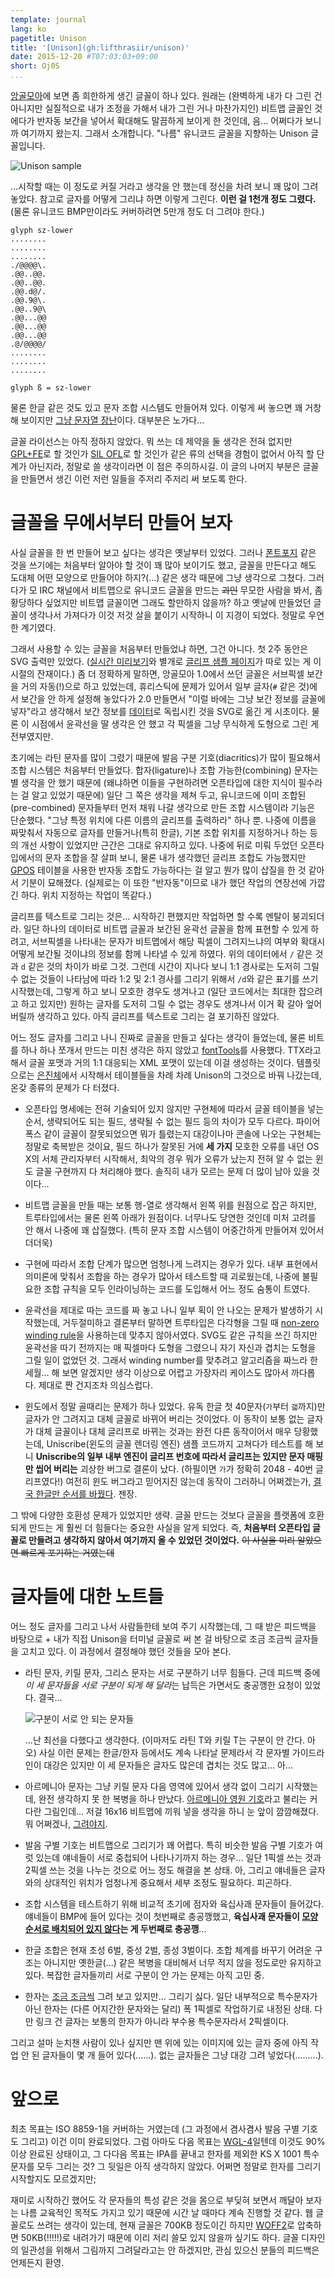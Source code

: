 ```yaml
---
template: journal
lang: ko
pagetitle: Unison
title: '[Unison](gh:lifthrasiir/unison)'
date: 2015-12-20 #T07:03:03+09:00
short: Oj0S
...
```


[앙골모아](https://github.com/lifthrasiir/angolmois/)에 보면 좀 희한하게 생긴 글꼴이 하나 있다. 원래는 (완벽하게 내가 다 그린 건 아니지만 실질적으로 내가 조정을 가해서 내가 그린 거나 마찬가지인) 비트맵 글꼴인 것에다가 반자동 보간을 넣어서 확대해도 말끔하게 보이게 한 것인데, 음... 어쩌다가 보니까 여기까지 왔는지. 그래서 소개합니다. "나름" 유니코드 글꼴을 지향하는 Unison 글꼴입니다.

![](https://40.media.tumblr.com/ac69cd4fd92b5b555feef3ce451669ea/tumblr_inline_nzmgs9hFnN1qa2gya_540.png "Unison sample")

...시작할 때는 이 정도로 커질 거라고 생각을 안 했는데 정신을 차려 보니 꽤 많이 그려 놓았다. 참고로 글자를 어떻게 그리냐 하면 이렇게 그린다. **이런 걸 1천개 정도 그렸다.** (물론 유니코드 BMP만이라도 커버하려면 5만개 정도 더 그려야 한다.)

    glyph sz-lower
    ........
    ........
    ........
    ./@@@@\.
    .@@..@@.
    .@@..@@.
    .@@.d@/.
    .@@.9@\.
    .@@..9@\
    .@@...@@
    .@@...@@
    .@@...@@
    .@/@@@@/
    ........
    ........
    ........
    
    glyph ß = sz-lower

물론 한글 같은 것도 있고 문자 조합 시스템도 만들어져 있다. 이렇게 써 놓으면 꽤 거창해 보이지만 [그냥 문자열 장난](https://github.com/lifthrasiir/unison/blob/ef50f1fa/font/hangul-syllable.txt#L3219)이다. 대부분은 노가다...

글꼴 라이선스는 아직 정하지 않았다. 뭐 쓰는 데 제약을 둘 생각은 전혀 없지만 [GPL+FE](https://en.wikipedia.org/wiki/GPL_font_exception)로 할 것인가 [SIL OFL](https://en.wikipedia.org/wiki/SIL_Open_Font_License)로 할 것인가 같은 류의 선택을 경험이 없어서 아직 할 단계가 아닌지라, 정말로 쓸 생각이라면 이 점은 주의하시길. 이 글의 나머지 부분은 글꼴을 만들면서 생긴 이런 저런 일들을 주저리 주저리 써 보도록 한다.

<!-- more -->

# 글꼴을 무에서부터 만들어 보자

사실 글꼴을 한 번 만들어 보고 싶다는 생각은 옛날부터 있었다. 그러나 [폰트포지](https://fontforge.github.io/) 같은 것을 쓰기에는 처음부터 알아야 할 것이 꽤 많아 보이기도 했고, 글꼴을 만든다고 해도 도대체 어떤 모양으로 만들어야 하지?(...) 같은 생각 때문에 그냥 생각으로 그쳤다. 그러다가 모 IRC 채널에서 비트맵으로 유니코드 글꼴을 만드는 ~~괴인~~ 무모한 사람을 봐서, 좀 황당하다 싶었지만 비트맵 글꼴이면 그래도 할만하지 않을까? 하고 옛날에 만들었던 글꼴이 생각나서 가져다가 이것 저것 살을 붙이기 시작하니 이 지경이 되었다. 정말로 우연한 계기였다.

그래서 사용할 수 있는 글꼴을 처음부터 만들었냐 하면, 그건 아니다. 첫 2주 동안은 SVG 출력만 있었다. ([실시간 미리보기](https://lifthrasiir.github.io/unison/live)와 별개로 [글리프 샘플 페이지](https://lifthrasiir.github.io/unison/sample)가 따로 있는 게 이 시절의 잔재이다.) 좀 더 정확하게 말하면, 앙골모아 1.0에서 쓰던 글꼴은 서브픽셀 보간을 거의 자동(!)으로 하고 있었는데, 휴리스틱에 문제가 있어서 일부 글자(`#` 같은 것)에서 보간을 안 하게 설정해 놓았다가 2.0 만들면서 "이럴 바에는 그냥 보간 정보를 글꼴에 넣자"라고 생각해서 보간 정보를 [데이터](https://github.com/lifthrasiir/angolmois/blob/master/font/fontcompress.py)로 독립시킨 것을 SVG로 옮긴 게 시초이다. 물론 이 시점에서 윤곽선을 딸 생각은 안 했고 각 픽셀을 그냥 무식하게 도형으로 그린 게 전부였지만.

초기에는 라틴 문자를 많이 그렸기 때문에 발음 구분 기호(diacritics)가 많이 필요해서 조합 시스템은 처음부터 만들었다. 합자(ligature)나 조합 가능한(combining) 문자는 별 생각을 안 했기 때문에 (왜냐하면 이들을 구현하려면 오픈타입에 대한 지식이 필수라는 걸 알고 있었기 때문에) 일단 그 쪽은 생각을 제쳐 두고, 유니코드에 이미 조합된(pre-combined) 문자들부터 먼저 채워 나갈 생각으로 만든 조합 시스템이라 기능은 단순했다. "그냥 특정 위치에 다른 이름의 글리프를 출력하라" 하나 뿐. 나중에 이름을 짜맞춰서 자동으로 글자를 만들거나(특히 한글), 기본 조합 위치를 지정하거나 하는 등의 개선 사항이 있었지만 근간은 그대로 유지하고 있다. 나중에 뒤로 미뤄 두었던 오픈타입에서의 문자 조합을 잘 살펴 보니, 물론 내가 생각했던 글리프 조합도 가능했지만 [GPOS](https://www.microsoft.com/typography/otspec/gpos.htm) 테이블을 사용한 반자동 조합도 가능하다는 걸 알고 뭔가 많이 삽질을 한 것 같아서 기분이 묘해졌다. (실제로는 이 또한 "반자동"이므로 내가 했던 작업의 연장선에 가깝긴 하다. 위치 지정하는 작업이 똑같다.)

글리프를 텍스트로 그리는 것은... 시작하긴 편했지만 작업하면 할 수록 멘탈이 붕괴되더라. 일단 하나의 데이터로 비트맵 글꼴과 보간된 윤곽선 글꼴을 함께 표현할 수 있게 하려고, 서브픽셀을 나타내는 문자가 비트맵에서 해당 픽셀이 그려지느냐의 여부와 확대시 어떻게 보간될 것이냐의 정보를 함께 나타낼 수 있게 하였다. 위의 데이터에서 `/` 같은 것과 `d` 같은 것의 차이가 바로 그것. 그런데 시간이 지나다 보니 1:1 경사로는 도저히 그릴 수 없는 것들이 나타남에 따라 1:2 및 2:1 경사를 그리기 위해서 `/d`와 같은 표기를 쓰기 시작했는데, 그렇게 하고 보니 모호한 경우도 생겨나고 (일단 코드에서는 최대한 잡으려고 하고 있지만) 원하는 글자를 도저히 그릴 수 없는 경우도 생겨나서 이거 확 갈아 엎어 버릴까 생각하고 있다. 아직 글리프를 텍스트로 그리는 걸 포기하진 않았다.

어느 정도 글자를 그리고 나니 진짜로 글꼴을 만들고 싶다는 생각이 들었는데, 물론 비트를 하나 하나 쪼개서 만드는 미친 생각은 하지 않았고 [fontTools](https://github.com/behdad/fonttools/)를 사용했다. TTX라고 해서 글꼴 포맷과 거의 1:1 대응되는 XML 포맷이 있는데 이걸 생성하는 것이다. 템플릿으로는 [은진체](https://packages.debian.org/sid/fonts-alee)에서 시작해서 테이블들을 차례 차례 Unison의 그것으로 바꿔 나갔는데, 온갖 종류의 문제가 다 터졌다.

* 오픈타입 명세에는 전혀 기술되어 있지 않지만 구현체에 따라서 글꼴 테이블을 넣는 순서, 생략되어도 되는 필드, 생략될 수 없는 필드 등의 차이가 모두 다르다. 파이어폭스 같이 글꼴이 잘못되었으면 뭐가 틀렸는지 대강이나마 콘솔에 나오는 구현체는 정말로 축복받은 것이요, 필드 하나가 잘못된 거에 **세 가지** 모호한 오류를 내던 OS X의 서체 관리자부터 시작해서, 최악의 경우 뭐가 오류가 났는지 전혀 알 수 없는 윈도 글꼴 구현까지 다 처리해야 했다. 솔직히 내가 모르는 문제 더 많이 남아 있을 것이다...

* 비트맵 글꼴을 만들 때는 보통 행-열로 생각해서 왼쪽 위를 원점으로 잡곤 하지만, 트루타입에서는 물론 왼쪽 아래가 원점이다. 너무나도 당연한 것인데 미처 고려를 안 해서 나중에 꽤 삽질했다. (특히 문자 조합 시스템이 어중간하게 만들어져 있어서 더더욱)

* 구현에 따라서 조합 단계가 많으면 엄청나게 느려지는 경우가 있다. 내부 표현에서 의미론에 맞춰서 조합을 하는 경우가 많아서 테스트할 때 괴로웠는데, 나중에 불필요한 조합 규칙을 모두 인라이닝하는 코드를 도입해서 어느 정도 숨통이 트였다.

* 윤곽선을 제대로 따는 코드를 짜 놓고 나니 일부 획이 안 나오는 문제가 발생하기 시작했는데, 거두절미하고 결론부터 말하면 트루타입은 다각형을 그릴 때 [non-zero winding rule](https://en.wikipedia.org/wiki/Nonzero-rule)을 사용하는데 맞추지 않아서였다. SVG도 같은 규칙을 쓰긴 하지만 윤곽선을 따기 전까지는 매 픽셀마다 도형을 그렸으니 자기 자신과 겹치는 도형을 그릴 일이 없었던 것. 그래서 winding number를 맞추려고 알고리즘을 짜느라 한 세월... 해 보면 알겠지만 생각 이상으로 어렵고 가장자리 케이스도 많아서 까다롭다. 제대로 짠 건지조차 의심스럽다.

* 윈도에서 정말 골때리는 문제가 하나 있었다. 유독 한글 첫 40문자(`가`부터 `갧`까지)만 글자가 안 그려지고 대체 글꼴로 바뀌어 버리는 것이었다. 이 동작이 보통 없는 글자가 대체 글꼴이나 대체 글리프로 바뀌는 것과는 완전 다른 동작이어서 매우 당황했는데, Uniscribe(윈도의 글꼴 렌더링 엔진) 샘플 코드까지 고쳐다가 테스트를 해 보니 **Uniscribe의 일부 내부 엔진이 글리프 번호에 따라서 글리프는 있지만 문자 매핑만 씹어 버리는** 괴상한 버그로 결론이 났다. (하필이면 `가`가 정확히 2048 - 40번 글리프였다!) 여전히 윈도 버그라고 믿어지진 않는데 동작이 그러하니 어쩌겠는가, [결국 한글만 순서를 바꿨다](https://github.com/lifthrasiir/unison/blob/ef50f1f/src/process.py#L1045-L1056). 젠장.

그 밖에 다양한 호환성 문제가 있었지만 생략. 글꼴 만드는 것보다 글꼴을 플랫폼에 호환되게 만드는 게 훨씬 더 힘들다는 중요한 사실을 알게 되었다. 즉, **처음부터 오픈타입 글꼴로 만들려고 생각하지 않아서 여기까지 올 수 있었던 것이었다.** ~~이 사실을 미리 알았으면 빠르게 포기하는 거였는데~~

# 글자들에 대한 노트들

어느 정도 글자를 그리고 나서 사람들한테 보여 주기 시작했는데, 그 때 받은 피드백을 바탕으로 + 내가 직접 Unison을 터미널 글꼴로 써 본 걸 바탕으로 조금 조금씩 글자들을 고치고 있다. 이 과정에서 결정해야 했던 것들을 모아 본다.

* 라틴 문자, 키릴 문자, 그리스 문자는 서로 구분하기 너무 힘들다. 근데 피드백 중에 *이 세 문자들을 서로 구분이 되게 해 달라*는 납득은 가면서도 충공깽한 요청이 있었다. 결국...

  ![](https://41.media.tumblr.com/9c894e6cbc73f60a1b44cd4ff96b0e7e/tumblr_inline_nzmjx103LT1qa2gya_540.png "구분이 서로 안 되는 문자들")

  ...난 최선을 다했다고 생각한다. (이마저도 라틴 T와 키릴 Т는 구분이 안 간다. 아오) 사실 이런 문제는 한글/한자 등에서도 계속 나타날 문제라서 각 문자별 가이드라인이 대강은 있지만 이 세 문자들은 글자도 많은데 겹치는 것도 많고... 아...

* 아르메니아 문자는 그냥 키릴 문자 다음 영역에 있어서 생각 없이 그리기 시작했는데, 완전 생각하지 못 한 복병을 하나 만났다. [아르메니아 영원 기호](https://en.wikipedia.org/wiki/Armenian_eternity_sign)라고 불리는 커다란 그림인데... 저걸 16x16 비트맵에 끼워 넣을 생각을 하니 눈 앞이 깜깜해졌다. 뭐 어쩌겠나, [그려야지](https://github.com/lifthrasiir/unison/blob/ef50f1fa/font/armenian.txt#L1615-L1631).

* 발음 구별 기호는 비트맵으로 그리기가 꽤 어렵다. 특히 비슷한 발음 구별 기호가 여럿 있는데 얘네들이 서로 중첩되어 나타나기까지 하는 경우... 일단 1픽셀 쓰는 것과 2픽셀 쓰는 것을 나누는 것으로 어느 정도 해결을 본 상태. 아, 그리고 얘네들은 글자와의 상대적인 위치가 엄청나게 중요해서 세부 조정도 필요하다. 피곤하다.

* 조합 시스템을 테스트하기 위해 비교적 초기에 점자와 육십사괘 문자들이 들어갔다. 얘네들이 BMP에 들어 있다는 것이 첫번째로 충공깽했고, **육십사괘 문자들이 [모양 순서로 배치되어 있지 않다](https://en.wikipedia.org/wiki/King_Wen_sequence)는 게 두번째로 충공깽**...

* 한글 조합은 현재 초성 6벌, 중성 2벌, 종성 3벌이다. 조합 체계를 바꾸기 어려운 구조는 아니지만 옛한글(...) 같은 복병을 대비해서 너무 적지 않을 정도로만 유지하고 있다. 복잡한 글자들끼리 서로 구분이 안 가는 문제는 아직 고민 중.

* 한자는 [조금 조금씩](https://github.com/lifthrasiir/unison/blob/ef50f1f/font/han-radical.txt) 그려 보고 있지만... 그리기 싫다. 일단 내부적으로 특수문자가 아닌 한자는 (다른 어지간한 문자와는 달리) 폭 1픽셀로 작업하기로 내정된 상태. 다만 링크 건 글자는 보통의 한자가 아니라 부수용 특수문자라서 2픽셀이다.

그리고 설마 눈치챈 사람이 있나 싶지만 맨 위에 있는 이미지에 있는 글자 중에 아직 작업 안 된 글자들이 몇 개 들어 있다(......). 없는 글자들은 그냥 대강 그려 넣었다(.........).

# 앞으로

최초 목표는 ISO 8859-1을 커버하는 거였는데 (그 과정에서 겸사겸사 발음 구별 기호도 그리고) 이건 이미 완료되었다. 그럼 아마도 다음 목표는 [WGL-4](https://en.wikipedia.org/wiki/Windows_Glyph_List_4)일텐데 이것도 90% 이상 완료된 상태이고, 그 다다음 목표는 IPA를 끝내고 한자를 제외한 KS X 1001 특수문자를 모두 그리는 것? 그 뒷일은 아직 생각하지 않았다. 어쩌면 정말로 한자를 그리기 시작할지도 모르겠지만;

재미로 시작하긴 했어도 각 문자들의 특성 같은 것을 몸으로 부딪혀 보면서 깨달아 보자는 나름 교육적인 목적도 가지고 있기 때문에 시간 날 때마다 계속 진행할 것 같다. 웹 글꼴로도 쓰려는 생각이 있는데, 현재 글꼴은 700KB 정도이긴 하지만 [WOFF2](https://en.wikipedia.org/wiki/Web_Open_Font_Format)로 압축하면 50KB(!!!!!)로 내려가기 때문에 이리 저리 쓸모 있지 않을까 싶기도 하다. 글꼴 디자인의 일관성을 위해서 그림까지 그려달라고는 안 하겠지만, 관심 있으신 분들의 피드백은 언제든지 환영.
